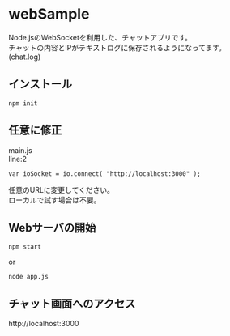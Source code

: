 # webSample

Node.jsのWebSocketを利用した、チャットアプリです。  
チャットの内容とIPがテキストログに保存されるようになってます。  
(chat.log)  
  
  
## インストール
```
npm init
```
  
  
## 任意に修正

main.js  
line:2  
```
var ioSocket = io.connect( "http://localhost:3000" );
```
  
任意のURLに変更してください。  
ローカルで試す場合は不要。  
  
  
## Webサーバの開始
```
npm start
```
  
or  
  
```
node app.js
```
  
  
## チャット画面へのアクセス
  
http://localhost:3000  
  
